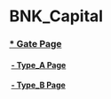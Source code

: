 # BNK_Capital

### [\* Gate Page](https://the51dx.github.io/BNK_Capital/index.html "Type list link")

#### &nbsp;[- Type_A Page](https://the51dx.github.io/BNK_Capital/type_a/sub1_sms_send.html "Type A link")

#### &nbsp;[- Type_B Page](https://the51dx.github.io/BNK_Capital/type_b/index_default.html "Type B link")
